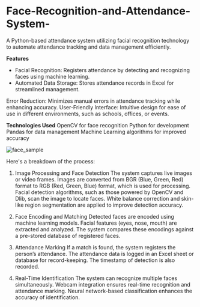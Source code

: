 # Face-Recognition-and-Attendance-System-
A Python-based attendance system utilizing facial recognition technology to automate attendance tracking and data management efficiently.

**Features**
 - Facial Recognition: Registers attendance by detecting and recognizing faces using machine learning.
 - Automated Data Storage: Stores attendance records in Excel for streamlined management.

Error Reduction: Minimizes manual errors in attendance tracking while enhancing accuracy.
User-Friendly Interface: Intuitive design for ease of use in different environments, such as schools, offices, or events.

**Technologies Used**
OpenCV for face recognition
Python for development
Pandas for data management
Machine Learning algorithms for improved accuracy



![face_sample](https://github.com/user-attachments/assets/fca93a5a-ee5e-4f29-ad6e-f92cb602a788)

Here's a breakdown of the process:

1. Image Processing and Face Detection
 The system captures live images or video frames.
 Images are converted from BGR (Blue, Green, Red) format to RGB (Red, Green, Blue) format, which is used for processing.
 Facial detection algorithms, such as those powered by OpenCV and Dlib, scan the image to locate faces.
 White balance correction and skin-like region segmentation are applied to improve detection accuracy.

2. Face Encoding and Matching
 Detected faces are encoded using machine learning models.
 Facial features (eyes, nose, mouth) are extracted and analyzed.
 The system compares these encodings against a pre-stored database of registered faces.

3. Attendance Marking
 If a match is found, the system registers the person’s attendance.
 The attendance data is logged in an Excel sheet or database for record-keeping.
 The timestamp of detection is also recorded.

4. Real-Time Identification
 The system can recognize multiple faces simultaneously.
 Webcam integration ensures real-time recognition and attendance marking.
 Neural network-based classification enhances the accuracy of identification.
